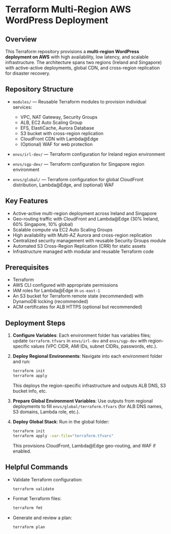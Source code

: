 
# Terraform Multi-Region AWS WordPress Deployment

## Overview

This Terraform repository provisions a **multi-region WordPress deployment on AWS** with high availability, low latency, and scalable infrastructure. The architecture spans two regions (Ireland and Singapore) with active-active deployments, global CDN, and cross-region replication for disaster recovery.

## Repository Structure

- `modules/` — Reusable Terraform modules to provision individual services:
  - VPC, NAT Gateway, Security Groups
  - ALB, EC2 Auto Scaling Group
  - EFS, ElastiCache, Aurora Database
  - S3 bucket with cross-region replication
  - CloudFront CDN with Lambda@Edge
  - (Optional) WAF for web protection

- `envs/irl-dev/` — Terraform configuration for Ireland region environment
- `envs/sgp-dev/` — Terraform configuration for Singapore region environment
- `envs/global/` — Terraform configuration for global CloudFront distribution, Lambda@Edge, and (optional) WAF

## Key Features

- Active-active multi-region deployment across Ireland and Singapore
- Geo-routing traffic with CloudFront and Lambda@Edge (30% Ireland, 60% Singapore, 10% global)
- Scalable compute via EC2 Auto Scaling Groups
- High availability with Multi-AZ Aurora and cross-region replication
- Centralized security management with reusable Security Groups module
- Automated S3 Cross-Region Replication (CRR) for static assets
- Infrastructure managed with modular and reusable Terraform code

## Prerequisites

- Terraform
- AWS CLI configured with appropriate permissions
- IAM roles for Lambda@Edge in `us-east-1`
- An S3 bucket for Terraform remote state (recommended) with DynamoDB locking (recommended)
- ACM certificates for ALB HTTPS (optional but recommended)

## Deployment Steps

1. **Configure Variables**:
   Each environment folder has variables files; update `terraform.tfvars` in `envs/irl-dev` and `envs/sgp-dev` with region-specific values (VPC CIDR, AMI IDs, subnet CIDRs, passwords, etc.).

2. **Deploy Regional Environments**:
   Navigate into each environment folder and run:
   ```bash
   terraform init
   terraform apply
   ```
   This deploys the region-specific infrastructure and outputs ALB DNS, S3 bucket info, etc.

3. **Prepare Global Environment Variables**:
   Use outputs from regional deployments to fill `envs/global/terraform.tfvars` (for ALB DNS names, S3 domains, Lambda role, etc.).

4. **Deploy Global Stack**:
   Run in the global folder:
   ```bash
   terraform init
   terraform apply -var-file="terraform.tfvars"
   ```
   This provisions CloudFront, Lambda@Edge geo-routing, and WAF if enabled.

## Helpful Commands

- Validate Terraform configuration:
  ```bash
  terraform validate
  ```
- Format Terraform files:
  ```bash
  terraform fmt
  ```
- Generate and review a plan:
  ```bash
  terraform plan
  ```